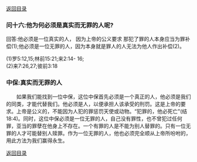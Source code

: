 [返回目录](000.md)
### **问十六:他为何必须是真实而无罪的人呢?**
<p>
回答:他必须是一位真实的人， 因为上帝的公义要求
那犯了罪的人本身应当为罪补偿(1);他必须是一位无罪的人，因为本身就是罪人的人无法为他人作出补偿(2)。
</p>
(1)罗5:12,15;林前15:21;来2:14- 16;<br/>
(2)来7:26,27;彼前3:18<br/>

### **中保:真实而无罪的人**
<p>
　　如果我们能找到一位中保，这位中保首先必须是一个真正的人，他必须是我们的同类，才能代替我们。他必须是人，以便承担人该承受的刑罚。这是上帝的要求。上帝是公义的，不能因为人犯的罪惩罚天使或动物。“犯罪的，他必死亡"(结18:4)。同时，这位中保必须是一位无罪的人，自己没有罪性，也不曾犯过任何罪，亚当的罪孽在他身上不存在。一个有罪的人是不能为别人替罪的。只有一位无罪的人才可能替别人赎罪。作为一位无罪的人，他也必须完全顺从上帝所吩咐的，用此方法为我们赢得永生。
</p>

[返回目录](000.md)